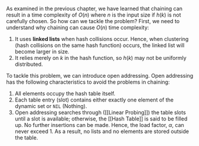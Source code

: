 As examined in the previous chapter, we have learned that chaining can result in a time complexity of $O(n)$ where $n$ is the input size if $h(k)$ is not carefully chosen. So how can we tackle the problem? First, we need to understand why chaining can cause $O(n)$ time complexity:

1. It uses **linked lists** when hash collisions occur. Hence, when clustering (hash collisions on the same hash function) occurs, the linked list will become larger in size.
2. It relies merely on $k$ in the hash function, so $h(k)$ may not be uniformly distributed.

To tackle this problem, we can introduce open addressing. Open addressing has the following characteristics to avoid the problems in chaining:

1. All elements occupy the hash table itself.
2. Each table entry (slot) contains either exactly one element of the dynamic set or `NIL` (Nothing).
3. Open addressing searches through ([[Linear Probing]]) the table slots until a slot is available; otherwise, the [[Hash Table]] is said to be filled up. No further insertions can be made. Hence, the load factor, $\alpha$, can never exceed 1. As a result, no lists and no elements are stored outside the table.

